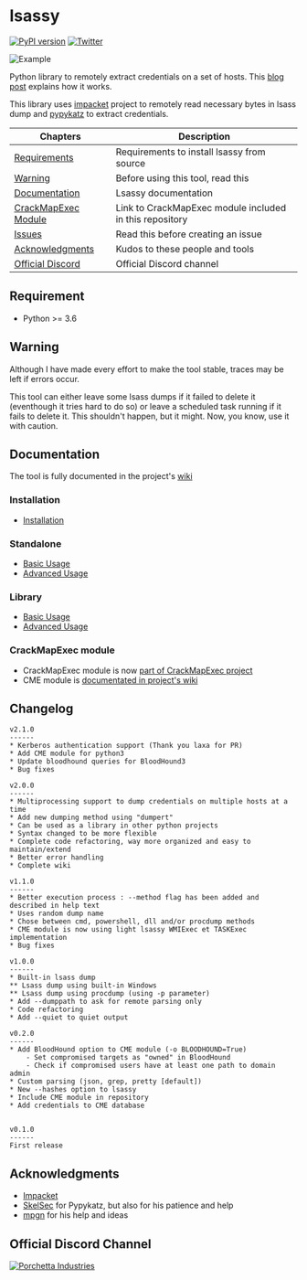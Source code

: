 # lsassy

[![PyPI version](https://d25lcipzij17d.cloudfront.net/badge.svg?id=py&type=6&v=2.1.4&x2=0)](https://pypi.org/project/lsassy/) [![Twitter](https://img.shields.io/twitter/follow/hackanddo?label=HackAndDo&style=social)](https://twitter.com/intent/follow?screen_name=hackanddo)

![Example](https://github.com/Hackndo/lsassy/raw/master/assets/example.png)

Python library to remotely extract credentials on a set of hosts. This [blog post](https://en.hackndo.com/remote-lsass-dump-passwords/) explains how it works.

This library uses [impacket](https://github.com/SecureAuthCorp/impacket) project to remotely read necessary bytes in lsass dump and [pypykatz](https://github.com/skelsec/pypykatz) to extract credentials.

| Chapters                                     | Description                                             |
|----------------------------------------------|---------------------------------------------------------|
| [Requirements](#requirements)                | Requirements to install lsassy from source              |
| [Warning](#warning)                          | Before using this tool, read this                       |
| [Documentation](#documentation)              | Lsassy documentation                                    |
| [CrackMapExec Module](#crackmapexec-module)  | Link to CrackMapExec module included in this repository |
| [Issues](#issues)                            | Read this before creating an issue                      |
| [Acknowledgments](#acknowledgments)          | Kudos to these people and tools                         |
| [Official Discord](#official-discord-channel)| Official Discord channel                                |

## Requirement

* Python >= 3.6

## Warning

Although I have made every effort to make the tool stable, traces may be left if errors occur.

This tool can either leave some lsass dumps if it failed to delete it (eventhough it tries hard to do so) or leave a scheduled task running if it fails to delete it. This shouldn't happen, but it might. Now, you know, use it with caution.

## Documentation

The tool is fully documented in the project's [wiki](https://github.com/Hackndo/lsassy/wiki)

### Installation

* [Installation](https://github.com/Hackndo/lsassy/wiki/Lsassy-Installation)

### Standalone

* [Basic Usage](https://github.com/Hackndo/lsassy/wiki/Lsassy-Basic-Usage)
* [Advanced Usage](https://github.com/Hackndo/lsassy/wiki/Lsassy-Advanced-Usage)

### Library

* [Basic Usage](https://github.com/Hackndo/lsassy/wiki/Lsassy-lib-Basic-Usage)
* [Advanced Usage](https://github.com/Hackndo/lsassy/wiki/Lsassy-lib-Advanced-Usage)

### CrackMapExec module

* CrackMapExec module is now [part of CrackMapExec project](https://github.com/byt3bl33d3r/CrackMapExec/pull/341)
* CME module is [documentated in project's wiki](https://github.com/Hackndo/lsassy/wiki/)

## Changelog

```
v2.1.0
------
* Kerberos authentication support (Thank you laxa for PR)
* Add CME module for python3
* Update bloodhound queries for BloodHound3
* Bug fixes

v2.0.0
------
* Multiprocessing support to dump credentials on multiple hosts at a time
* Add new dumping method using "dumpert"
* Can be used as a library in other python projects
* Syntax changed to be more flexible
* Complete code refactoring, way more organized and easy to maintain/extend
* Better error handling
* Complete wiki

v1.1.0
------
* Better execution process : --method flag has been added and described in help text
* Uses random dump name
* Chose between cmd, powershell, dll and/or procdump methods
* CME module is now using light lsassy WMIExec et TASKExec implementation
* Bug fixes

v1.0.0
------
* Built-in lsass dump
** Lsass dump using built-in Windows
** Lsass dump using procdump (using -p parameter)
* Add --dumppath to ask for remote parsing only
* Code refactoring
* Add --quiet to quiet output

v0.2.0
------
* Add BloodHound option to CME module (-o BLOODHOUND=True)
    - Set compromised targets as "owned" in BloodHound
    - Check if compromised users have at least one path to domain admin
* Custom parsing (json, grep, pretty [default])
* New --hashes option to lsassy
* Include CME module in repository
* Add credentials to CME database


v0.1.0
------
First release
```

## Acknowledgments

* [Impacket](https://github.com/SecureAuthCorp/impacket)
* [SkelSec](http://twitter.com/skelsec) for Pypykatz, but also for his patience and help
* [mpgn](https://twitter.com/mpgn_x64) for his help and ideas

## Official Discord Channel

[![Porchetta Industries](https://discordapp.com/api/guilds/736724457258745996/widget.png?style=banner3)](https://discord.gg/sEkn3aa)

